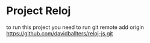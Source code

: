 # Project Reloj

to run this project you need to run
git remote add origin https://github.com/davidballters/reloj-js.git